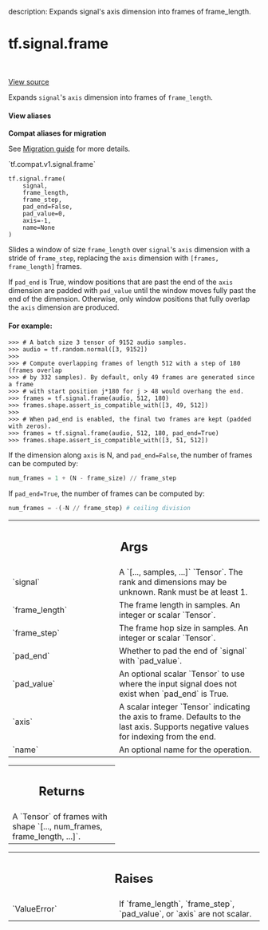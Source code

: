 description: Expands signal's axis dimension into frames of frame_length.

<div itemscope itemtype="http://developers.google.com/ReferenceObject">
<meta itemprop="name" content="tf.signal.frame" />
<meta itemprop="path" content="Stable" />
</div>

# tf.signal.frame

<!-- Insert buttons and diff -->

<table class="tfo-notebook-buttons tfo-api nocontent" align="left">

</table>

<a target="_blank" class="external" href="/code/stable/tensorflow/python/ops/signal/shape_ops.py">View source</a>



Expands `signal`'s `axis` dimension into frames of `frame_length`.

<section class="expandable">
  <h4 class="showalways">View aliases</h4>
  <p>
<b>Compat aliases for migration</b>
<p>See
<a href="https://www.tensorflow.org/guide/migrate">Migration guide</a> for
more details.</p>
<p>`tf.compat.v1.signal.frame`</p>
</p>
</section>

<pre class="devsite-click-to-copy prettyprint lang-py tfo-signature-link">
<code>tf.signal.frame(
    signal,
    frame_length,
    frame_step,
    pad_end=False,
    pad_value=0,
    axis=-1,
    name=None
)
</code></pre>



<!-- Placeholder for "Used in" -->

Slides a window of size `frame_length` over `signal`'s `axis` dimension
with a stride of `frame_step`, replacing the `axis` dimension with
`[frames, frame_length]` frames.

If `pad_end` is True, window positions that are past the end of the `axis`
dimension are padded with `pad_value` until the window moves fully past the
end of the dimension. Otherwise, only window positions that fully overlap the
`axis` dimension are produced.

#### For example:



```
>>> # A batch size 3 tensor of 9152 audio samples.
>>> audio = tf.random.normal([3, 9152])
>>>
>>> # Compute overlapping frames of length 512 with a step of 180 (frames overlap
>>> # by 332 samples). By default, only 49 frames are generated since a frame
>>> # with start position j*180 for j > 48 would overhang the end.
>>> frames = tf.signal.frame(audio, 512, 180)
>>> frames.shape.assert_is_compatible_with([3, 49, 512])
>>>
>>> # When pad_end is enabled, the final two frames are kept (padded with zeros).
>>> frames = tf.signal.frame(audio, 512, 180, pad_end=True)
>>> frames.shape.assert_is_compatible_with([3, 51, 512])
```

If the dimension along `axis` is N, and `pad_end=False`, the number of frames
can be computed by:
 ```python
 num_frames = 1 + (N - frame_size) // frame_step
 ```
 If `pad_end=True`, the number of frames can be computed by:
```python
num_frames = -(-N // frame_step) # ceiling division
```

<!-- Tabular view -->
 <table class="responsive fixed orange">
<colgroup><col width="214px"><col></colgroup>
<tr><th colspan="2"><h2 class="add-link">Args</h2></th></tr>

<tr>
<td>
`signal`
</td>
<td>
A `[..., samples, ...]` `Tensor`. The rank and dimensions
may be unknown. Rank must be at least 1.
</td>
</tr><tr>
<td>
`frame_length`
</td>
<td>
The frame length in samples. An integer or scalar `Tensor`.
</td>
</tr><tr>
<td>
`frame_step`
</td>
<td>
The frame hop size in samples. An integer or scalar `Tensor`.
</td>
</tr><tr>
<td>
`pad_end`
</td>
<td>
Whether to pad the end of `signal` with `pad_value`.
</td>
</tr><tr>
<td>
`pad_value`
</td>
<td>
An optional scalar `Tensor` to use where the input signal
does not exist when `pad_end` is True.
</td>
</tr><tr>
<td>
`axis`
</td>
<td>
A scalar integer `Tensor` indicating the axis to frame. Defaults to
the last axis. Supports negative values for indexing from the end.
</td>
</tr><tr>
<td>
`name`
</td>
<td>
An optional name for the operation.
</td>
</tr>
</table>



<!-- Tabular view -->
 <table class="responsive fixed orange">
<colgroup><col width="214px"><col></colgroup>
<tr><th colspan="2"><h2 class="add-link">Returns</h2></th></tr>
<tr class="alt">
<td colspan="2">
A `Tensor` of frames with shape `[..., num_frames, frame_length, ...]`.
</td>
</tr>

</table>



<!-- Tabular view -->
 <table class="responsive fixed orange">
<colgroup><col width="214px"><col></colgroup>
<tr><th colspan="2"><h2 class="add-link">Raises</h2></th></tr>

<tr>
<td>
`ValueError`
</td>
<td>
If `frame_length`, `frame_step`, `pad_value`, or `axis` are not
scalar.
</td>
</tr>
</table>

